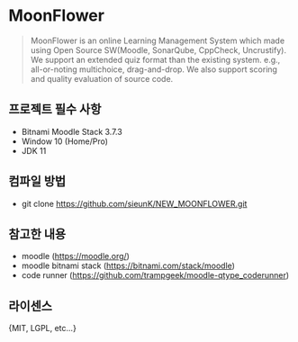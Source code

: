 # MoonFlower
    
> MoonFlower is an online Learning Management System which made using Open Source SW(Moodle, SonarQube, CppCheck, Uncrustify). We support an extended quiz format than the existing system. e.g., all-or-noting multichoice, drag-and-drop. We also support scoring and quality evaluation of source code.
    
## 프로젝트 필수 사항
* Bitnami Moodle Stack 3.7.3
* Window 10 (Home/Pro)
* JDK 11

## 컴파일 방법
* git clone https://github.com/sieunK/NEW_MOONFLOWER.git
     
## 참고한 내용
* moodle (https://moodle.org/)
* moodle bitnami stack (https://bitnami.com/stack/moodle)
* code runner (https://github.com/trampgeek/moodle-qtype_coderunner)
    
## 라이센스
{MIT, LGPL, etc...}
